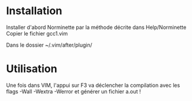 # Installation

Installer d'abord Norminette par la méthode décrite dans Help/Norminette
Copier le fichier gcc1.vim

Dans le dossier 
~/.vim/after/plugin/

# Utilisation

Une fois dans VIM, l'appui sur F3 va déclencher la compilation avec les flags -Wall -Wextra -Werror et générer un fichier a.out !
